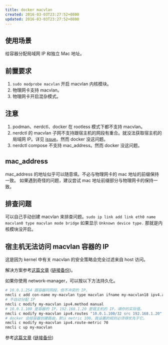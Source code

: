 ```yaml
---
title: docker macvlan
created: 2016-03-03T23:27:52+0800
updated: 2016-03-03T23:27:52+0800
---
```



## 使用场景

给容器分配局域网 IP 和独立 Mac 地址。

## 前置要求

1. `sudo modprobe macvlan` 开启 macvlan 内核模块。
2. 物理网卡支持 macvlan。
3. 物理网卡开启混杂模式。

## 注意

1. podman、nerdctl、docker 在 rootless 模式下都不支持 macvlan。
2. nerdctl 的 macvlan 子网不支持跟宿主机的网段有重合。就没法获取宿主机的局域网 IP。详见 [issue](https://github.com/containerd/nerdctl/issues/2490)。然而 docker 没这问题。
3. nerdctl compose 不支持 mac_address。然而 docker 没这问题。

## mac_address

mac_address 的地址似乎可以随意填。不必与物理网卡的 mac 地址的前缀保持一致。
如果遇到奇怪的问题，建议尝试 mac 地址前缀部分与物理网卡的保持一致。

## 排查问题

可以自己手动创建 macvlan 来排查问题。`sudo ip link add link eth0 name macvlan0 type macvlan mode bridge`
如果显示 `Unknown device type.` 那就是内核模块没开启。

## 宿主机无法访问 macvlan 容器的 IP

这是因为 kernel 中有关 macvlan 的安全策略会完全过滤来自 host 访问。

解决方案参考[这篇文章](https://www.cnblogs.com/azureology/p/16750154.html) ([链接备份](https://web.archive.org/web/20231103173715/https://www.cnblogs.com/azureology/p/16750154.html))。

如果你使用 network-manager，可以按以下方法持久化。

```sh
# 10.0.1.254 跟容器同网段，但不冲突的 IP。
nmcli c add con-name my-macvlan type macvlan ifname my-macvlan18 ipv4.addresses 10.0.1.254/32 dev eth0 mode bridge
# 不自动分配 IP
nmcli c modify my-macvlan ipv4.method manual
# 10.0.1.100 是容器的 IP。192.168.1.20 是宿主机的 IP。填你的实际值。
nmcli c modify my-macvlan ipv4.routes "10.0.1.100/32 src 192.168.1.20"
# docker 会给容器创建路由，默认 metric 100。我设置的规则必须得优先于它。
nmcli c modify my-macvlan ipv4.route-metric 70
nmcli c up my-macvlan
```

参考[这篇文章](https://www.networkshinobi.com/docker-host-cant-access-containers-running-on-macvlan/) ([链接备份](https://web.archive.org/web/20230402090230/https://www.networkshinobi.com/docker-host-cant-access-containers-running-on-macvlan/))
